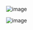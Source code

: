 ![image](https://github.com/LesterCerioli/Cloud-Suite/assets/13305576/a08bb2e8-efa9-4d32-b04b-0a9b057296f7)


![image](https://github.com/LesterCerioli/Cloud-Suite/assets/13305576/5221ebe0-eaae-4dc3-b485-6ba2782498eb)

